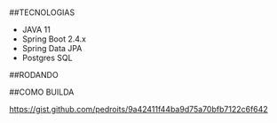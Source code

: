 #

##TECNOLOGIAS
* JAVA 11
* Spring Boot 2.4.x
* Spring Data JPA
* Postgres SQL 


##RODANDO

##COMO BUILDA

https://gist.github.com/pedroits/9a42411f44ba9d75a70bfb7122c6f642